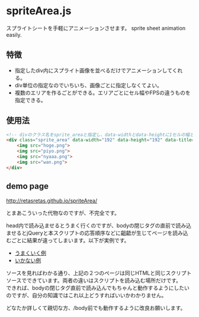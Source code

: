 spriteArea.js
==========

スプライトシートを手軽にアニメーションさせます。 sprite sheet animation easily.

## 特徴
- 指定したdiv内にスプライト画像を並べるだけでアニメーションしてくれる。
- div単位の指定なのでいちいち、画像ごとに指定しなくてよい。
- 複数のエリアを作るごとができる。エリアごとにセル幅やFPSの違うものを指定できる。


## 使用法
```html
<!-- divのクラス名をsprite_areaと指定し、data-widthとdata-heightに1セルの幅と高さを指定、data-fpsでそのエリアのfpsを定義する -->
<div class="sprite_area" data-width="192" data-height="192" data-title="24">
    <img src="hoge.png">
    <img src="piyo.png">
    <img src="nyaaa.png">
    <img src="wan.png">
</div>
```

## demo page
http://retasretas.github.io/spriteArea/

とまあこういった代物なのですが、不完全です。

head内で読み込ませるとうまく行くのですが、bodyの閉じタグの直前で読み込ませるとjQueryと本スクリプトの応答順序などに齟齬が生じてページを読み込むごとに結果が違ってしまいます。以下が実例です。

- [うまくいく例](http://retasretas.github.io/spriteArea/index.html)
- [いかない例](http://retasretas.github.io/spriteArea/index2.html)

ソースを見ればわかる通り、上記の２つのページは同じHTMLと同じスクリプトソースでできています。両者の違いはスクリプトを読み込む場所だけです。  
できれば、bodyの閉じタグ直前で読み込んでもちゃんと動作するようにしたいのですが、自分の知識ではこれ以上どうすればいいかわかりません。

どなたか詳しくて親切な方、/body前でも動作するように改良お願いします。